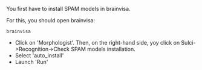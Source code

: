 You first have to install SPAM models in brainvisa.

For this, you should open brainvisa:

```
brainvisa
```

* Click on 'Morphologist'. Then, on the right-hand side, yoy click on Sulci->Recognition->Check SPAM models installation.
* Select 'auto_install'
* Launch 'Run'

